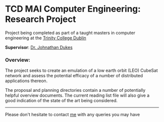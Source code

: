 # TCD MAI Computer Engineering: Research Project

Project being completed as part of a taught masters in computer engineering at the [Trinity College Dublin](tcd.ie)

__Supervisor__: [Dr. Johnathan Dukes](https://www.scss.tcd.ie/Jonathan.Dukes/)

### Overview:
The project seeks to create an emulation of a low earth orbit (LEO) CubeSat network and assess the potential efficacy of a number of distributed applications thereon.

The proposal and planning directories contain a number of potentially helpful overview documents. The current reading list file will also give a good indication of the state of the art being considered. 

---

Please don't hesitate to contact [me](mailto:stennis@tcd.ie) with any queries you may have
